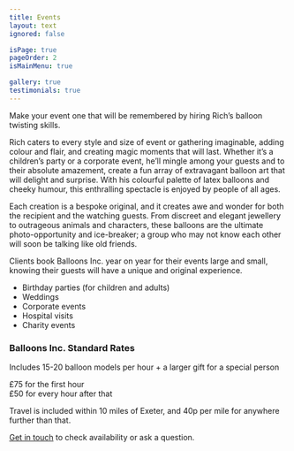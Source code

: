 ```yaml
---
title: Events
layout: text
ignored: false

isPage: true
pageOrder: 2
isMainMenu: true

gallery: true
testimonials: true
---
```

Make your event one that will be remembered by hiring Rich’s balloon twisting skills.

Rich caters to every style and size of event or gathering imaginable, adding colour and flair, and creating magic moments that will last. Whether it’s a children’s party or a corporate event, he’ll mingle among your guests and to their absolute amazement, create a fun array of extravagant balloon art that will delight and surprise. With his colourful palette of latex balloons and cheeky humour, this enthralling spectacle is enjoyed by people of all ages.

Each creation is a bespoke original, and it creates awe and wonder for both the recipient and the watching guests. From discreet and elegant jewellery to outrageous animals and characters, these balloons are the ultimate photo-opportunity and ice-breaker; a group who may not know each other will soon be talking like old friends.

Clients book Balloons Inc. year on year for their events large and small, knowing their guests will have a unique and original experience.

- Birthday parties (for children and adults) 
- Weddings
- Corporate events
- Hospital visits
- Charity events

### Balloons Inc. Standard Rates

Includes 15-20 balloon models per hour + a larger gift for a special person

£75 for the first hour  
£50 for every hour after that

Travel is included within 10 miles of Exeter, and 40p per mile for anywhere further than that. 

[Get in touch](contact.html) to check availability or ask a question.